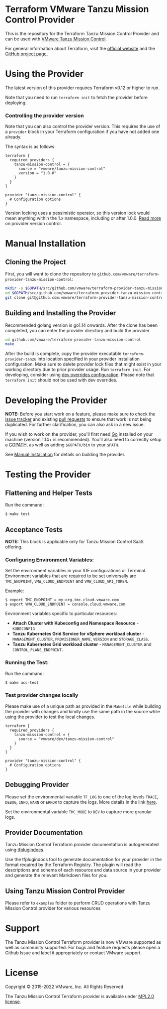 # Terraform VMware Tanzu Mission Control Provider

This is the repository for the Terraform Tanzu Mission Control Provider and can be used with
[VMware Tanzu Mission Control][vmware-tanzu-mission-control].

For general information about Terraform, visit the [official website][hashicorp-terraform] and the [GitHub project page.][terraform-github]

[vmware-tanzu-mission-control]: https://tanzu.vmware.com/mission-control
[hashicorp-terraform]: https://www.terraform.io
[terraform-github]: https://github.com/hashicorp/terraform

# Using the Provider

The latest version of this provider requires Terraform v0.12 or higher to run.

Note that you need to run `terraform init` to fetch the provider before
deploying.

### Controlling the provider version

Note that you can also control the provider version. This requires the use of a
`provider` block in your Terraform configuration if you have not added one
already.

The syntax is as follows:

```hcl
terraform {
  required_providers {
    tanzu-mission-control = {
      source = "vmware/tanzu-mission-control"
      version = "1.0.0"
    }
  }
}

provider "tanzu-mission-control" {
  # Configuration options
}
```

Version locking uses a pessimistic operator, so this version lock would mean anything within the 1.x namespace, including or after 1.0.0.
[Read more][provider-vc] on provider version control.

[provider-vc]: https://docs.vmware.com/en/VMware-Tanzu-Mission-Control/index.html

# Manual Installation

## Cloning the Project

First, you will want to clone the repository to
`github.com/vmware/terraform-provider-tanzu-mission-control`:

```sh
mkdir -p $GOPATH/src/github.com/vmware/terraform-provider-tanzu-mission-control
cd $GOPATH/src/github.com/vmware/terraform-provider-tanzu-mission-control
git clone git@github.com:vmware/terraform-provider-tanzu-mission-control.git
```

## Building and Installing the Provider

Recommended golang version is go1.14 onwards.
After the clone has been completed, you can enter the provider directory and build the provider.

```sh
cd github.com/vmware/terraform-provider-tanzu-mission-control
make
```

After the build is complete, copy the provider executable `terraform-provider-tanzu` into location specified in your provider installation configuration. Make sure to delete provider lock files that might exist in your working directory due to prior provider usage. Run `terraform init`.
For developing, consider using [dev overrides configuration][dev-overrides]. Please note that `terraform init` should not be used with dev overrides.

[dev-overrides]: https://www.terraform.io/docs/cli/config/config-file.html#development-overrides-for-provider-developers

# Developing the Provider

**NOTE:** Before you start work on a feature, please make sure to check the
[issue tracker][gh-issues] and existing [pull requests][gh-prs] to ensure that
work is not being duplicated. For further clarification, you can also ask in a
new issue.

[gh-issues]: https://github.com/vmware/terraform-provider-tanzu-mission-control/issues
[gh-prs]: https://github.com/vmware/terraform-provider-tanzu-mission-control/pulls

If you wish to work on the provider, you'll first need [Go][go-website]
installed on your machine (version 1.14+ is recommended). You'll also need to
correctly setup a [GOPATH][gopath], as well as adding `$GOPATH/bin` to your
`$PATH`.

[go-website]: https://golang.org/
[gopath]: http://golang.org/doc/code.html#GOPATH

See [Manual Installation](#manual-installation) for details on building the
provider.

# Testing the Provider

## Flattening and Helper Tests
Run the command:
```sh
$ make test
```

## Acceptance Tests
**NOTE:** This block is applicable only for Tanzu Mission Control SaaS offering.
### Configuring Environment Variables:
Set the environment variables in your IDE configurations or Terminal.
Environment variables that are required to be set universally are `TMC_ENDPOINT`, `VMW_CLOUD_ENDPOINT` and `VMW_CLOUD_API_TOKEN`.

Example:

```shell
$ export TMC_ENDPOINT = my-org.tmc.cloud.vmware.com
$ export VMW_CLOUD_ENDPOINT = console.cloud.vmware.com
```

Environment variables specific to particular resources:

- **Attach Cluster with Kubeconfig and Namespace Resource** - `KUBECONFIG`  
- **Tanzu Kubernetes Grid  Service for vSphere workload cluster** - `MANAGEMENT_CLUSTER`, `PROVISIONER_NAME`, `VERSION` and `STORAGE_CLASS`.
- **Tanzu Kubernetes Grid workload cluster** - `MANAGEMENT_CLUSTER` and `CONTROL_PLANE_ENDPOINT`.

### Running the Test:
Run the command:
```sh
$ make acc-test
```

### Test provider changes locally
Please make use of a unique path as provided in the `Makefile` while building the provider with changes 
and kindly use the same path in the source while using the provider to test the local changes.

```shell
terraform {
  required_providers {
    tanzu-mission-control = {
      source = "vmware/dev/tanzu-mission-control"
    }
  }
}

provider "tanzu-mission-control" {
  # Configuration options
}
```

[here]: https://www.terraform.io/internals/debugging
## Debugging Provider
Please set the environmental variable `TF_LOG` to one of the log levels `TRACE`, `DEBUG`, `INFO`, `WARN` or `ERROR` to capture the logs. More details in the link [here].

Set the environmental variable `TMC_MODE` to `DEV` to capture more granular logs.

## Provider Documentation

Tanzu Mission Control Terraform provider documentation is autogenerated using [tfplugindocs][tfplugindocs-link].

Use the tfplugindocs tool to generate documentation for your provider in the format required by the Terraform Registry.
The plugin will read the descriptions and schema of each resource and data source in your provider and generate the relevant Markdown files for you.

[tfplugindocs-link]: https://github.com/hashicorp/terraform-plugin-docs
## Using Tanzu Mission Control Provider

Please refer to `examples` folder to perform CRUD operations with Tanzu Mission Control provider for various resources

# Support

The Tanzu Mission Control Terraform provider is now VMware supported as well as community supported. For bugs and feature requests please open a Github Issue and label it appropriately or contact VMware support.

# License

Copyright © 2015-2022 VMware, Inc. All Rights Reserved.

The Tanzu Mission Control Terraform provider is available under [MPL2.0 license](https://github.com/vmware/terraform-provider-tanzu-mission-control/blob/main/LICENSE).